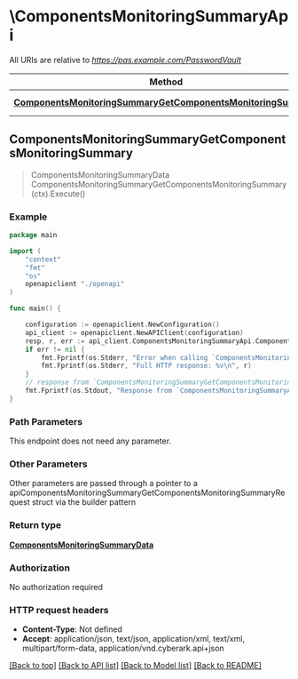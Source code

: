 # \ComponentsMonitoringSummaryApi

All URIs are relative to *https://pas.example.com/PasswordVault*

Method | HTTP request | Description
------------- | ------------- | -------------
[**ComponentsMonitoringSummaryGetComponentsMonitoringSummary**](ComponentsMonitoringSummaryApi.md#ComponentsMonitoringSummaryGetComponentsMonitoringSummary) | **Get** /api/ComponentsMonitoringSummary | 



## ComponentsMonitoringSummaryGetComponentsMonitoringSummary

> ComponentsMonitoringSummaryData ComponentsMonitoringSummaryGetComponentsMonitoringSummary(ctx).Execute()





### Example

```go
package main

import (
    "context"
    "fmt"
    "os"
    openapiclient "./openapi"
)

func main() {

    configuration := openapiclient.NewConfiguration()
    api_client := openapiclient.NewAPIClient(configuration)
    resp, r, err := api_client.ComponentsMonitoringSummaryApi.ComponentsMonitoringSummaryGetComponentsMonitoringSummary(context.Background()).Execute()
    if err != nil {
        fmt.Fprintf(os.Stderr, "Error when calling `ComponentsMonitoringSummaryApi.ComponentsMonitoringSummaryGetComponentsMonitoringSummary``: %v\n", err)
        fmt.Fprintf(os.Stderr, "Full HTTP response: %v\n", r)
    }
    // response from `ComponentsMonitoringSummaryGetComponentsMonitoringSummary`: ComponentsMonitoringSummaryData
    fmt.Fprintf(os.Stdout, "Response from `ComponentsMonitoringSummaryApi.ComponentsMonitoringSummaryGetComponentsMonitoringSummary`: %v\n", resp)
}
```

### Path Parameters

This endpoint does not need any parameter.

### Other Parameters

Other parameters are passed through a pointer to a apiComponentsMonitoringSummaryGetComponentsMonitoringSummaryRequest struct via the builder pattern


### Return type

[**ComponentsMonitoringSummaryData**](ComponentsMonitoringSummaryData.md)

### Authorization

No authorization required

### HTTP request headers

- **Content-Type**: Not defined
- **Accept**: application/json, text/json, application/xml, text/xml, multipart/form-data, application/vnd.cyberark.api+json

[[Back to top]](#) [[Back to API list]](../README.md#documentation-for-api-endpoints)
[[Back to Model list]](../README.md#documentation-for-models)
[[Back to README]](../README.md)

